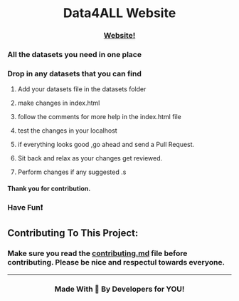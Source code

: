 
<h1 align=center>Data4ALL Website</h1>

<h3 align=center> <a href="https://samz5320.github.io/Data4ALL/"> Website!</a></h3>


### All the datasets you need in one place

  

### Drop in any datasets that you can find


1. Add your datasets file in the datasets folder

2. make changes in index.html

3. follow the comments for more help in the index.html file

4. test the changes in your localhost

5. if everything looks good ,go ahead and send a Pull Request.

6. Sit back and relax as your changes get reviewed.

7. Perform changes if any suggested .s

#### Thank you for contribution.

  

<h3>Have Fun❗</h3>

  

## Contributing To This Project:

### Make sure you read the [contributing.md](https://github.com/samz5320/Data4ALL/blob/main/CONTRIBUTING.md) file before contributing. Please be nice and respectul towards everyone. 
<hr>
<h3 align="center">Made With 💖 By Developers for YOU!</h4>
